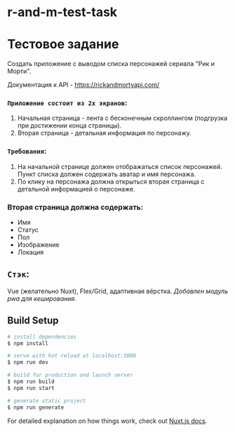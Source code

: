# r-and-m-test-task

# Тестовое задание

Создать приложение с выводом списка персонажей сериала "Рик и Морти".

Документация к API - https://rickandmortyapi.com/

### `Приложение состоит из 2х экранов`:

1. Начальная страница - лента с бесконечным скроллингом (подгрузка при достижении конца страницы).
2. Вторая страница - детальная информация по персонажу.

### `Требования`:

1. На начальной странице должен отображаться список персонажей. Пункт списка должен содержать аватар и имя персонажа.
2. По клику на персонажа должна открыться вторая страница с детальной информацией о персонаже.

### Вторая страница должна содержать:

- Имя
- Статус
- Пол
- Изображение
- Локация

## `Стэк`:

Vue (желательно Nuxt), Flex/Grid, адаптивная вёрстка. _Добавлен модуль pwa для кеширования._

## Build Setup

```bash
# install dependencies
$ npm install

# serve with hot reload at localhost:3000
$ npm run dev

# build for production and launch server
$ npm run build
$ npm run start

# generate static project
$ npm run generate
```

For detailed explanation on how things work, check out [Nuxt.js docs](https://nuxtjs.org).
